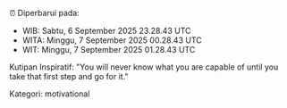 ⏰ Diperbarui pada:
- WIB: Sabtu, 6 September 2025 23.28.43 UTC
- WITA: Minggu, 7 September 2025 00.28.43 UTC
- WIT: Minggu, 7 September 2025 01.28.43 UTC

Kutipan Inspiratif:
"You will never know what you are capable of until you take that first step and go for it."


Kategori: motivational

